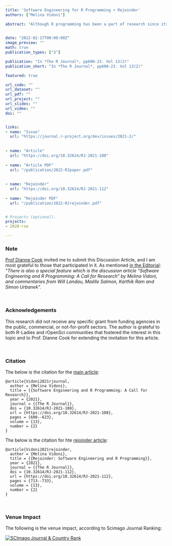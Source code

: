 ```yaml
---
title: 'Software Engineering for R Programming + Rejoinder'
authors: ["Melina Vidoni"]

abstract: "Although R programming has been a part of research since its origins in the 1990s, few studies address scientific software development from a Software Engineering (SE) perspective. The past few years have seen unparalleled growth in the R community, and it is time to push the boundaries of SE research and R programming forwards. This paper discusses relevant studies that close this gap Additionally, it proposes a set of good practices derived from those findings aiming to act as a call-to-arms for both the R and RSE (Research SE) community to explore specific, interdisciplinary paths of research."
  

date: "2022-02-17T00:00:00Z"
image_preview: ""
math: true
publication_types: ["3"]

publication: "In *The R Journal*, pp600-23. Vol 13(2)"
publication_short: "In *The R Journal*, pp600-23. Vol 13(2)"

featured: true

url_code: ""
url_dataset: ""
url_pdf: ""
url_project: ""
url_slides: ""
url_video: ""
doi: ""


links:
- name: "Issue"
  url: "https://journal.r-project.org/dev/issues/2021-2/"
  
  
- name: "Article"
  url: "https://doi.org/10.32614/RJ-2021-108"
  
- name: "Article PDF"
  url: "/publication/2022-RJpaper.pdf"  
  
  
- name: "Rejoinder"
  url: "https://doi.org/10.32614/RJ-2021-112"
  
- name: "Rejoinder PDF"
  url: "/publication/2022-RJrejoinder.pdf"


# Projects (optional).
projects:
- 2020-rse

---
```


### Note

[Prof Dianne Cook](http://dicook.org) invited me to submit this Discussion Article, and I am most grateful to those that participated in it. As mentioned [in the Editorial](https://journal.r-project.org/archive/2021-2/editorial.pdf): _"There is also a special feature which is the discussion article “Software Engineering
and R Programming: A Call for Research” by Melina Vidoni, and commentaries from Will
Landau, Maëlle Salmon, Karthik Ram and Simon Urbanek"._





<br />


### Acknowledgements

This research did not receive any specific grant from funding agencies in the public, commercial, or not-for-profit sectors. The author is grateful to both R-Ladies and rOpenSci communities that fostered the interest in this topic and to Prof. Dianne Cook for extending the invitation for this article.


<br />







### Citation

The below is the citation for the [main article](https://journal.r-project.org/dev/articles/RJ-2021-108/):

```
@article{Vidoni2021rjournal,
  author = {Melina Vidoni},
  title = {{Software Engineering and R Programming: A Call for Research}},
  year = {2021},
  journal = {{The R Journal}},
  doi = {10.32614/RJ-2021-108},
  url = {https://doi.org/10.32614/RJ-2021-108},
  pages = {600--623},
  volume = {13},
  number = {2}
}
```


The below is the citation for hte [rejoinder article](https://journal.r-project.org/dev/articles/RJ-2021-112/):

```
@article{Vidoni2021rejoinder,
  author = {Melina Vidoni},
  title = {{Rejoinder: Software Engineering and R Programming}},
  year = {2021},
  journal = {{The R Journal}},
  doi = {10.32614/RJ-2021-112},
  url = {https://doi.org/10.32614/RJ-2021-112},
  pages = {713--733},
  volume = {13},
  number = {2}
}
```





<br />

### Venue Impact

The following is the venue impact, according to Scimago Journal Ranking:

<a href="https://www.scimagojr.com/journalsearch.php?q=21100255423&amp;tip=sid&amp;exact=no" title="SCImago Journal &amp; Country Rank"><img border="0" src="https://www.scimagojr.com/journal_img.php?id=21100255423" alt="SCImago Journal &amp; Country Rank"  /></a>
